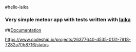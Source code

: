 #hello-laika

### Very simple meteor app with tests written with [laika](http://arunoda.github.io/laika/)

##[Documentation](http://arunoda.github.io/laika/)

https://www.codeship.io/projects/26377640-d535-0131-7918-7282a70b8716/status

